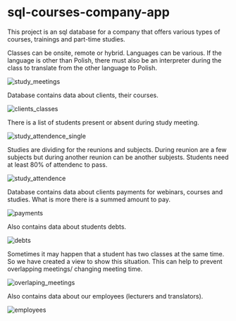 # sql-courses-company-app

This project is an sql database for a company that offers various types of courses, trainings and part-time studies.

Classes can be onsite, remote or hybrid. Languages can be various. If the language is other than Polish, there must also be an interpreter during the class to translate from the other language to Polish.

![study_meetings](https://github.com/Mon4/sql-courses-company-app/assets/44522588/97853fb3-cbf7-4d18-b41f-790eef5f6063)


Database contains data about clients, their courses.

![clients_classes](https://github.com/Mon4/sql-courses-company-app/assets/44522588/a9e91016-ef07-46ce-8235-1d1669a88851)

There is a list of students present or absent during study meeting.

![study_attendence_single](https://github.com/Mon4/sql-courses-company-app/assets/44522588/a5459e96-957f-4bbd-90d4-fc559c3e6498)

Studies are dividing for the reunions and subjects. During reunion are a few subjects but during another reunion can be another subjests. Students need at least 80% of attendenc to pass.

![study_attendence](https://github.com/Mon4/sql-courses-company-app/assets/44522588/b8faba3b-8a61-45c2-828c-e3d10e19da07)

Database contains data about clients payments for webinars, courses and studies. What is more there is a summed amount to pay.

![payments](https://github.com/Mon4/sql-courses-company-app/assets/44522588/b2d9b2fb-4729-409c-aabd-a2cb7d19f820)

Also contains data about students debts.

![debts](https://github.com/Mon4/sql-courses-company-app/assets/44522588/5f965612-11eb-44c4-8dda-bdeac097ce2b)

Sometimes it may happen that a student has two classes at the same time. So we have created a view to show this situation. This can help to prevent overlapping meetings/ changing meeting time.

![overlaping_meetings](https://github.com/Mon4/sql-courses-company-app/assets/44522588/6218090f-54e4-46bf-981e-3b120d7730b2)

Also contains data about our employees (lecturers and translators).

![employees](https://github.com/Mon4/sql-courses-company-app/assets/44522588/bfd7e06c-ce84-4f02-9ec8-de0e893438fa)



